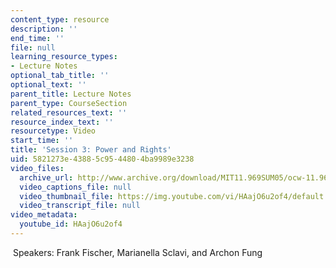 ```yaml
---
content_type: resource
description: ''
end_time: ''
file: null
learning_resource_types:
- Lecture Notes
optional_tab_title: ''
optional_text: ''
parent_title: Lecture Notes
parent_type: CourseSection
related_resources_text: ''
resource_index_text: ''
resourcetype: Video
start_time: ''
title: 'Session 3: Power and Rights'
uid: 5821273e-4388-5c95-4480-4ba9989e3238
video_files:
  archive_url: http://www.archive.org/download/MIT11.969SUM05/ocw-11.969-clip3-220k.mp4
  video_captions_file: null
  video_thumbnail_file: https://img.youtube.com/vi/HAajO6u2of4/default.jpg
  video_transcript_file: null
video_metadata:
  youtube_id: HAajO6u2of4
---
```


 Speakers: Frank Fischer, Marianella Sclavi, and Archon Fung